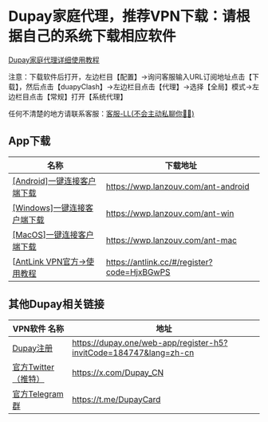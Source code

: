 # Dupay家庭代理，推荐VPN下载：请根据自己的系统下载相应软件

[Dupay家庭代理详细使用教程](https://telegra.ph/%E6%B5%8B%E8%AF%95%E7%89%88Dupay%E5%AE%B6%E5%BA%AD%E4%BB%A3%E7%90%86-05-28)

注意：下载软件后打开，左边栏目【配置】->询问客服输入URL订阅地址点击【下载】，然后点击【duapyClash】->左边栏目点击【代理】->选择【全局】模式->左边栏目点击【常规】打开【系统代理】

任何不清楚的地方请联系客服：[客服-LL(不会主动私聊你🙅‍♂️)](https://t.me/DupayLL)

## App下载

| 名称                                                                                                                                                           | 下载地址                                         |
| --------------------------------------------------------------------------------------------------------------------------------------------------------------------------------- | ------------------------------------------------ |
| [[Android]一键连接客户端下载](https://wwp.lanzouv.com/ant-android)                                                                                                                      | <https://wwp.lanzouv.com/ant-android>
| [[Windows]一键连接客户端下载](https://wwp.lanzouv.com/ant-win)                                                                                                                           | <https://wwp.lanzouv.com/ant-win>                       |
| [[MacOS]一键连接客户端下载](https://wwp.lanzouv.com/ant-mac)                                                                                                                                      | <https://wwp.lanzouv.com/ant-mac>                |
| [[AntLink VPN官方->使用教程](https://antlink.cc/#/register?code=HjxBGwPS)                                                                                                                                                        | <https://antlink.cc/#/register?code=HjxBGwPS> 
## 其他Dupay相关链接

| VPN软件 名称                                                                                                                                                           | 地址                                         |
| --------------------------------------------------------------------------------------------------------------------------------------------------------------------------------- | ------------------------------------------------ |
| [Dupay注册](https://dupay.one/web-app/register-h5?invitCode=184747&lang=zh-cn)                                                                                                                                          | <https://dupay.one/web-app/register-h5?invitCode=184747&lang=zh-cn>               |
| [官方Twitter（推特）](https://x.com/Dupay_CN)                                                                                                                                          | <https://x.com/Dupay_CN>               |
| [官方Telegram群](https://t.me/DupayCard)                                                                                                                                          | <https://t.me/DupayCard>               |

